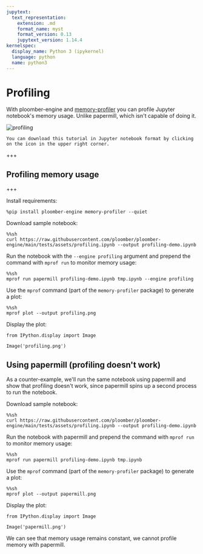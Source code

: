 ```yaml
---
jupytext:
  text_representation:
    extension: .md
    format_name: myst
    format_version: 0.13
    jupytext_version: 1.14.4
kernelspec:
  display_name: Python 3 (ipykernel)
  language: python
  name: python3
---
```


# Profiling

With ploomber-engine and [memory-profiler](https://github.com/pythonprofilers/memory_profiler) you can profile Jupyter notebook's memory usage. Unlike papermill, which isn't capable of doing it.

![profiling](https://ploomber.io/images/doc/ploomber-engine-demo/profiling.gif)


```{note}
You can download this tutorial in Jupyter notebook format by clicking on the icon in the upper right corner.
```

+++

## Profiling memory usage

+++

Install requirements:

```{code-cell} ipython3
%pip install ploomber-engine memory-profiler --quiet
```

Download sample notebook:

```{code-cell} ipython3
%%sh
curl https://raw.githubusercontent.com/ploomber/ploomber-engine/main/tests/assets/profiling.ipynb --output profiling-demo.ipynb
```

Run the notebook with the `--engine profiling` argument and prepend the command with `mprof run` to monitor memory usage:

```{code-cell} ipython3
%%sh
mprof run papermill profiling-demo.ipynb tmp.ipynb --engine profiling
```

Use the `mprof` command (part of the `memory-profiler` package) to generate a plot:

```{code-cell} ipython3
%%sh
mprof plot --output profiling.png
```

Display the plot:

```{code-cell} ipython3
from IPython.display import Image

Image('profiling.png')
```

## Using papermill (profiling doesn't work)

As a counter-example, we'll run the same notebook using papermill and show that profiling doesn't work, since papermill spins up a second process to run the notebook.

Download sample notebook:

```{code-cell} ipython3
%%sh
curl https://raw.githubusercontent.com/ploomber/ploomber-engine/main/tests/assets/profiling.ipynb --output profiling-demo.ipynb
```

Run the notebook with papermill and prepend the command with `mprof run` to monitor memory usage:

```{code-cell} ipython3
%%sh
mprof run papermill profiling-demo.ipynb tmp.ipynb
```

Use the `mprof` command (part of the `memory-profiler` package) to generate a plot:

```{code-cell} ipython3
%%sh
mprof plot --output papermill.png
```

Display the plot:

```{code-cell} ipython3
from IPython.display import Image

Image('papermill.png')
```

We can see that memory usage remains constant, we cannot profile memory with papermill.
